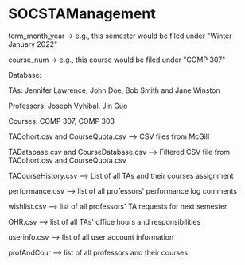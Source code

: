 # SOCSTAManagement

term_month_year -> e.g., this semester would be filed under "Winter January 2022"

course_num -> e.g., this course would be filed under "COMP 307"

Database:

TAs: Jennifer Lawrence, John Doe, Bob Smith and Jane Winston

Professors: Joseph Vyhibal, Jin Guo

Courses: COMP 307, COMP 303

TACohort.csv and CourseQuota.csv --> CSV files from McGill

TADatabase.csv and CourseDatabase.csv --> Filtered CSV file from TACohort.csv and CourseQuota.csv

TACourseHistory.csv --> List of all TAs and their courses assignment

performance.csv --> list of all professors' performance log comments

wishlist.csv --> list of all professors' TA requests for next semester

OHR.csv --> list of all TAs' office hours and responsibilities

userinfo.csv --> list of all user account information 

profAndCour --> list of all professors and their courses